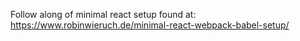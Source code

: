 Follow along of minimal react setup found at:
https://www.robinwieruch.de/minimal-react-webpack-babel-setup/